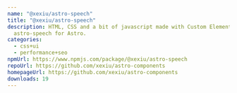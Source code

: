 ```yaml
---
name: "@xexiu/astro-speech"
title: "@xexiu/astro-speech"
description: HTML, CSS and a bit of javascript made with Custom Elements
  astro-speech for Astro.
categories:
  - css+ui
  - performance+seo
npmUrl: https://www.npmjs.com/package/@xexiu/astro-speech
repoUrl: https://github.com/xexiu/astro-components
homepageUrl: https://github.com/xexiu/astro-components
downloads: 19
---
```

